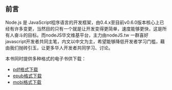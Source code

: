 ## 前言

Node.js 是 JavaScript程序语言的开发框架，由0.4.x至目前v0.6.0版本核心上已经有许多变更，当然目的只有一个就是让开发变得更简单，速度能够更快，这是所有人奋斗的目标。而nodeJS华文维基平台，主力由nodeJS.tw 一群喜好javascript开发者共同主笔，内文以中文为主，希望能够降低开发者学习门槛，藉由我们抛砖引玉，让更多华人开发者共同学习、讨论。

本书同时提供多种格式的电子书供下载：

- [pdf格式下载](http://nodebook.whyun.com/nodebook.pdf "pdf下载")
- [epub格式下载](http://nodebook.whyun.com/nodebook.epub "epub下载")
- [mobi格式下载](http://nodebook.whyun.com/nodebook.mobi "mobi下载")

